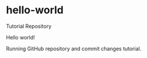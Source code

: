 # hello-world
Tutorial Repository

Hello world! 

Running GitHub repository and commit changes tutorial.
